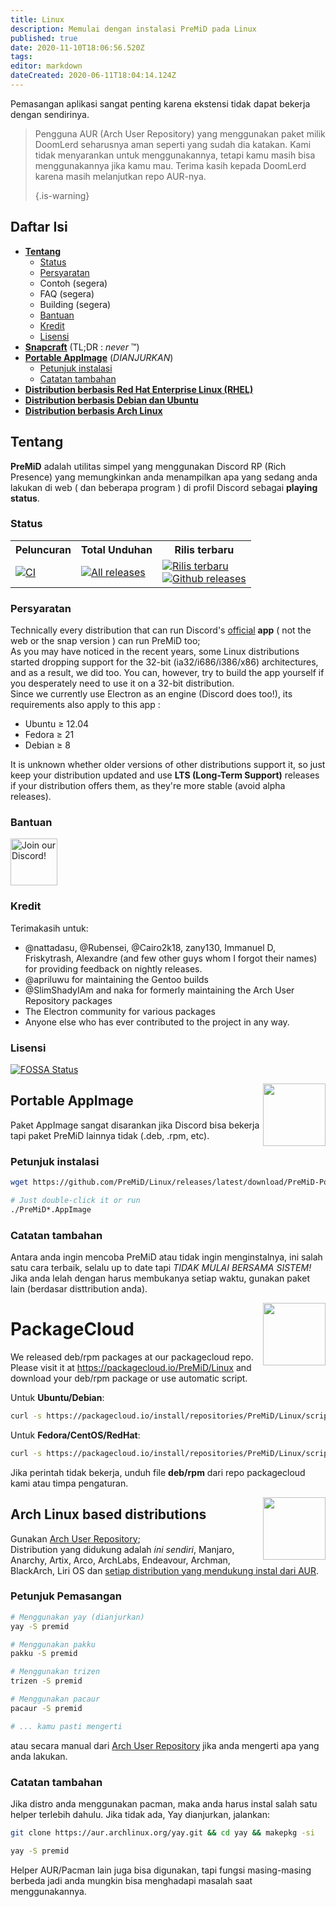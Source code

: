 ```yaml
---
title: Linux
description: Memulai dengan instalasi PreMiD pada Linux
published: true
date: 2020-11-10T18:06:56.520Z
tags:
editor: markdown
dateCreated: 2020-06-11T18:04:14.124Z
---
```


Pemasangan aplikasi sangat penting karena ekstensi tidak dapat bekerja dengan sendirinya.

> Pengguna AUR (Arch User Repository) yang menggunakan paket milik DoomLerd seharusnya aman seperti yang sudah dia katakan. Kami tidak menyarankan untuk menggunakannya, tetapi kamu masih bisa menggunakannya jika kamu mau. Terima kasih kepada DoomLerd karena masih melanjutkan repo AUR-nya. 
> 
> {.is-warning}

## Daftar Isi

- **[Tentang](#about)**
  - [Status](#stats)
  - [Persyaratan](#requirements)
  - Contoh (segera)
  - FAQ (segera)
  - Building (segera)
  - [Bantuan](#support)
  - [Kredit](#credits)
  - [Lisensi](#license)
- **[Snapcraft](#snapcraft)** (TL;DR : _never_ ™️)
- **[Portable AppImage](#appimage)** (_DIANJURKAN_)
  - [Petunjuk instalasi](#appimageinstall)
  - [Catatan tambahan](#appimagenotes)
- [**Distribution berbasis Red Hat Enterprise Linux (RHEL)**](#packagecloud)
- [**Distribution berbasis Debian dan Ubuntu**](#packagecloud)
- [**Distribution berbasis Arch Linux**](#arch)

<a name="about"></a>

## Tentang

**PreMiD** adalah utilitas simpel yang menggunakan Discord RP (Rich Presence) yang memungkinkan anda menampilkan apa yang sedang anda lakukan di web ( dan beberapa program ) di profil Discord sebagai **playing status**.

<a name="stats"></a>

### Status

<table>
  <tr>
    <th>Peluncuran</th>
    <th>Total Unduhan</th>
    <th>Rilis terbaru</th>
  </tr>
  <tr>
    <td><a href="https://github.com/PreMiD/Linux/actions"><img src="https://github.com/PreMiD/Linux/workflows/CI/badge.svg?branch=master&event=push" alt="CI"></a></td>
    <td><a href="https://github.com/PreMiD/Linux/releases"><img src="https://img.shields.io/github/downloads/PreMiD/Linux/total.svg?maxAge=86400" alt="All releases"></a></td>
    <td><a href="https://github.com/PreMiD/Linux/releases/latest"><img src="https://img.shields.io/github/v/release/PreMiD/Linux.svg?maxAge=86400" alt="Rilis terbaru"><br><img src="https://img.shields.io/github/downloads/PreMiD/Linux/latest/total.svg?maxAge=86400" alt="Github releases"></a></td>
  </tr>
</table>

<a name="requirements"></a>

### Persyaratan

Technically every distribution that can run Discord's [official](https://discordapp.com/download) **app** ( not the web or the snap version ) can run PreMiD too;</br> As you may have noticed in the recent years, some Linux distributions started dropping support for the 32-bit (ia32/i686/i386/x86) architectures, and as a result, we did too. You can, however, try to build the app yourself if you desperately need to use it on a 32-bit distribution.</br> Since we currently use Electron as an engine (Discord does too!), its requirements also apply to this app :

- Ubuntu ≥ 12.04
- Fedora ≥ 21
- Debian ≥ 8

It is unknown whether older versions of other distributions support it, so just keep your distribution updated and use **LTS (Long-Term Support)** releases if your distribution offers them, as they're more stable (avoid alpha releases).

<a name="support"></a>

### Bantuan

<div>
  <a target="_blank" href="https://discord.premid.app/" title="Join our Discord!">
    <img height="75px" draggable="false" src="https://discordapp.com/api/guilds/493130730549805057/widget.png?style=banner2" alt="Join our Discord!">
  </a>
</div>

<a name="credits"></a>

### Kredit

Terimakasih untuk:

- @nattadasu, @Rubensei, @Cairo2k18, zany130, Immanuel D, Friskytrash, Alexandre (and few other guys whom I forgot their names) for providing feedback on nightly releases.
- @apriluwu for maintaining the Gentoo builds
- @SlimShadyIAm and naka for formerly maintaining the Arch User Repository packages
- The Electron community for various packages
- Anyone else who has ever contributed to the project in any way.

<a name="license"></a>

### Lisensi

[![FOSSA Status](https://app.fossa.io/api/projects/git%2Bgithub.com%2FPreMiD%2FLinux.svg?type=large)](https://app.fossa.io/projects/git%2Bgithub.com%2FPreMiD%2FLinux?ref=badge_large)

<img src="https://i.imgur.com/ACAxtmA.png" width="100" height="100" align="right"></img>
<a name="snapcraft"></a>

## Portable AppImage

Paket AppImage sangat disarankan jika Discord bisa bekerja tapi paket PreMiD lainnya tidak (.deb, .rpm, etc).

<a name="appimageinstall"></a>

### Petunjuk instalasi

```bash
wget https://github.com/PreMiD/Linux/releases/latest/download/PreMiD-Portable.AppImage && chmod a+x PreMiD*.AppImage
```

```bash
# Just double-click it or run
./PreMiD*.AppImage
```

<a name="appimagenotes"></a>

### Catatan tambahan

Antara anda ingin mencoba PreMiD atau tidak ingin menginstalnya, ini salah satu cara terbaik, selalu up to date tapi _TIDAK MULAI BERSAMA SISTEM!_</br>Jika anda lelah dengan harus membukanya setiap waktu, gunakan paket lain (berdasar disttribution anda).

<img src="https://raw.githubusercontent.com/PreMiD/Linux/master/.github/packagecloud.png" width="100" height="100" align="right"></img>
<a name="packagecloud"></a>

# PackageCloud

We released deb/rpm packages at our packagecloud repo. Please visit it at https://packagecloud.io/PreMiD/Linux and download your deb/rpm package or use automatic script.

Untuk **Ubuntu/Debian**:

```bash
curl -s https://packagecloud.io/install/repositories/PreMiD/Linux/script.deb.sh | sudo bash
```

Untuk **Fedora/CentOS/RedHat**:

```bash
curl -s https://packagecloud.io/install/repositories/PreMiD/Linux/script.rpm.sh | sudo bash
```

Jika perintah tidak bekerja, unduh file **deb/rpm** dari repo packagecloud kami atau timpa pengaturan.

<a name="arch"></a>
<img src="https://raw.githubusercontent.com/PreMiD/Linux/86ae2fbd49499785281f388a5305b06e0d3ecfea/.github/iusearchbtw.svg" width="100" height="100" align="right"></img>

## Arch Linux based distributions

Gunakan [Arch User Repository](https://aur.archlinux.org/packages/premid);</br> Distribution yang didukung adalah _ini sendiri_, Manjaro, Anarchy, Artix, Arco, ArchLabs, Endeavour, Archman, BlackArch, Liri OS dan [setiap distribution yang mendukung instal dari AUR](https://wiki.archlinux.org/index.php/Arch-based_distributions#Active).

<a name="archinstall"></a>

### Petunjuk Pemasangan

```bash
# Menggunakan yay (dianjurkan)
yay -S premid
```

```bash
# Menggunakan pakku
pakku -S premid
```

```bash
# Menggunakan trizen
trizen -S premid
```

```bash
# Menggunakan pacaur
pacaur -S premid
```

```bash
# ... kamu pasti mengerti
```

atau secara manual dari [Arch User Repository](https://aur.archlinux.org/packages/premid) jika anda mengerti apa yang anda lakukan.

<a name="archnotes"></a>

### Catatan tambahan

Jika distro anda menggunakan pacman, maka anda harus instal salah satu helper terlebih dahulu. Jika tidak ada, Yay dianjurkan, jalankan:

```bash
git clone https://aur.archlinux.org/yay.git && cd yay && makepkg -si
```

```bash
yay -S premid
```

Helper AUR/Pacman lain juga bisa digunakan, tapi fungsi masing-masing berbeda jadi anda mungkin bisa menghadapi masalah saat menggunakannya.